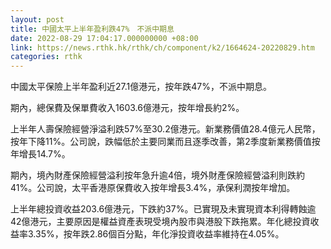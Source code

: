 ```yaml
---
layout: post
title: 中國太平上半年盈利跌47%　不派中期息
date: 2022-08-29 17:04:17.000000000 +08:00
link: https://news.rthk.hk/rthk/ch/component/k2/1664624-20220829.htm
categories: rthk
---
```


中國太平保險上半年盈利近27.1億港元，按年跌47%，不派中期息。

期內，總保費及保單費收入1603.6億港元，按年增長約2%。

上半年人壽保險經營淨溢利跌57%至30.2億港元。新業務價值28.4億元人民幣，按年下降11%。公司說，跌幅低於主要同業而且逐季改善，第2季度新業務價值按年增長14.7%。

期內，境內財產保險經營溢利按年急升逾4倍，境外財產保險經營溢利則跌約41%。公司說，太平香港原保費收入按年增長3.4%，承保利潤按年增加。

上半年總投資收益203.6億港元，下跌約37%。已實現及未實現資本利得轉蝕逾42億港元，主要原因是權益資產表現受境內股市與港股下跌拖累。年化總投資收益率3.35%，按年跌2.86個百分點，年化淨投資收益率維持在4.05%。
